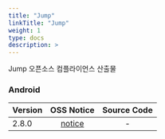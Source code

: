 ```yaml
---
title: "Jump"
linkTitle: "Jump"
weight: 1
type: docs
description: >
---
```


Jump 오픈소스 컴플라이언스 산출물

### Android

| Version | OSS Notice | Source Code |
|---|:---:|:---:|
| 2.8.0 | [notice](https://opensource.sktelecom.com/compliance_artifacts/jump/android/2.8.0/Jump_android_2.8.0_withVLAMengine_OSS_Notice.html)  | - |